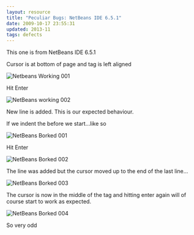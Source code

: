 ```yaml
---
layout: resource
title: "Peculiar Bugs: NetBeans IDE 6.5.1"
date: 2009-10-17 23:55:31
updated: 2013-11
tags: defects
---
```

This one is from NetBeans IDE 6.5.1

Cursor is at bottom of page and </HTML> tag is left aligned

![Netbeans Working 001](/images/netbeans001.png)

Hit Enter

![NetBeans working 002](/images/netbeans002.png)

New line is added. This is our expected behaviour.

If we indent the </HTML> before we start...like so

![NetBeans Borked 001](/images/netbeans003.png)

Hit Enter

![NetBeans Borked 002](/images/netbeans004.png)

The line was added but the cursor moved up to the end of the last line...

![NetBeans Borked 003](/images/netbeans005.png)

The cursor is now in the middle of the </html> tag and hitting enter again will of course start to work as expected.

![NetBeans Borked 004](/images/netbeans006.png)

So very odd